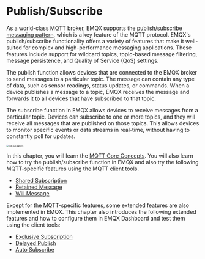 # Publish/Subscribe

As a world-class MQTT broker, EMQX supports the [publish/subscribe messaging pattern](./mqtt-concepts.md#publish-subscribe-pattern), which is a key feature of the MQTT protocol. EMQX's publish/subscribe functionality offers a variety of features that make it well-suited for complex and high-performance messaging applications. These features include support for wildcard topics, topic-based message filtering, message persistence, and Quality of Service (QoS) settings. 

The publish function allows devices that are connected to the EMQX broker to send messages to a particular topic. The message can contain any type of data, such as sensor readings, status updates, or commands. When a device publishes a message to a topic, EMQX receives the message and forwards it to all devices that have subscribed to that topic.

The subscribe function in EMQX allows devices to receive messages from a particular topic. Devices can subscribe to one or more topics, and they will receive all messages that are published on those topics. This allows devices to monitor specific events or data streams in real-time, without having to constantly poll for updates.

<img src="./assets/pub-sub-pattern.png" alt="pub-sub-pattern" style="zoom:35%;" />

In this chapter, you will learn the [MQTT Core Concepts](./mqtt-concepts.md). You will also learn how to try the publish/subscribe function in EMQX and also try the following MQTT-specific features using the MQTT client tools.

- [Shared Subscription](./mqtt-shared-subscription.md)
- [Retained Message](./mqtt-retained-message.md)
- [Will Message](./mqtt-will-message.md)

Except for the MQTT-specific features, some extended features are also implemented in EMQX. This chapter also introduces the following extended features and how to configure them in EMQX Dashboard and test them using the client tools:

- [Exclusive Subscription](./mqtt-exclusive-subscription.md)
- [Delayed Publish](./mqtt-delayed-publish.md)
- [Auto Subscribe](./mqtt-auto-subscription.md)





